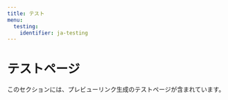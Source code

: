 ```yaml
---
title: テスト
menu:
  testing:
    identifier: ja-testing
---
```


# テストページ

このセクションには、プレビューリンク生成のテストページが含まれています。